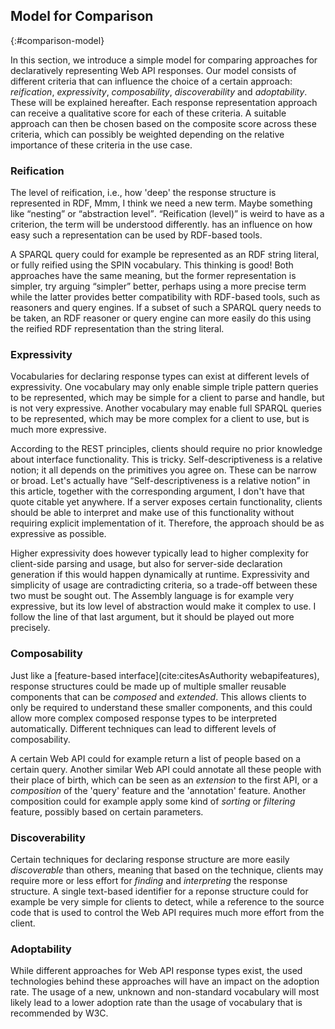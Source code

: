 ## Model for Comparison
{:#comparison-model}

In this section, we introduce a simple model for comparing approaches for declaratively representing Web API responses.
Our model consists of different criteria that can influence the choice of a certain approach:
_reification_, _expressivity_, _composability_, _discoverability_ and _adoptability_.
These will be explained hereafter.
Each response representation approach can receive a qualitative score for each of these criteria.
A suitable approach can then be chosen based on the composite score across these criteria,
which can possibly be weighted depending on the relative importance of these criteria in the use case.

### Reification

The level of reification, i.e., how 'deep' the response structure is represented in RDF,
<span class="comment" data-author="RV">Mmm, I think we need a new term. Maybe something like <q>nesting</q> or <q>abstraction level</q>. <q>Reification (level)</q> is weird to have as a criterion, the term will be understood differently.</span>
has an influence on how easy such a representation can be used by RDF-based tools.

A SPARQL query could for example be represented as an RDF string literal,
or fully reified using the SPIN vocabulary.
<span class="comment" data-author="RV">This thinking is good!</span>
Both approaches have the same meaning, but the former representation is simpler,
<span class="comment" data-author="RV">try arguing <q>simpler</q> better, perhaps using a more precise term</span>
while the latter provides better compatibility with RDF-based tools, such as reasoners and query engines.
If a subset of such a SPARQL query needs to be taken, an RDF reasoner or query engine
can more easily do this using the reified RDF representation than the string literal.

### Expressivity

Vocabularies for declaring response types can exist at different levels of expressivity.
One vocabulary may only enable simple triple pattern queries to be represented,
which may be simple for a client to parse and handle, but is not very expressive.
Another vocabulary may enable full SPARQL queries to be represented,
which may be more complex for a client to use, but is much more expressive.

According to the REST principles, clients should require no prior knowledge about interface functionality.
<span class="comment" data-author="RV">This is tricky. Self-descriptiveness is a relative notion; it all depends on the primitives you agree on. These can be narrow or broad.</span>
<span class="comment" data-author="RV">Let's actually have <q>Self-descriptiveness is a relative notion</q> in this article, together with the corresponding argument, I don't have that quote citable yet anywhere.</span>
If a server exposes certain functionality,
clients should be able to interpret and make use of this functionality without requiring explicit implementation of it.
Therefore, the approach should be as expressive as possible.

Higher expressivity does however typically lead to higher complexity for client-side parsing and usage,
but also for server-side declaration generation if this would happen dynamically at runtime.
Expressivity and simplicity of usage are contradicting criteria, so a trade-off between these two must be sought out.
The Assembly language is for example very expressive, but its low level of abstraction would make it complex to use.
<span class="comment" data-author="RV">I follow the line of that last argument, but it should be played out more precisely.</span>

### Composability

Just like a [feature-based interface](cite:citesAsAuthority webapifeatures),
response structures could be made up of multiple smaller reusable components that can be _composed_ and _extended_.
This allows clients to only be required to understand these smaller components,
and this could allow more complex composed response types to be interpreted automatically.
Different techniques can lead to different levels of composability.

A certain Web API could for example return a list of people based on a certain query.
Another similar Web API could annotate all these people with their place of birth,
which can be seen as an _extension_ to the first API,
or a _composition_ of the 'query' feature and the 'annotation' feature.
Another composition could for example apply some kind of _sorting_ or _filtering_ feature,
possibly based on certain parameters.

### Discoverability

Certain techniques for declaring response structure are more easily _discoverable_ than others,
meaning that based on the technique,
clients may require more or less effort for _finding_ and _interpreting_ the response structure.
A single text-based identifier for a reponse structure could for example be very simple for clients to detect,
while a reference to the source code that is used to control the Web API requires much more effort from the client.

### Adoptability

While different approaches for Web API response types exist,
the used technologies behind these approaches will have an impact on the adoption rate.
The usage of a new, unknown and non-standard vocabulary will most likely lead to a lower adoption rate
than the usage of vocabulary that is recommended by W3C.
